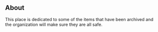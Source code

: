 ## About

This place is dedicated to some of the items that have been archived and the organization will make sure they are all safe.

